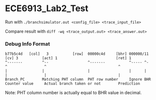 # ECE6913_Lab2_Test

Run with `./branchsimulator.out <config_file> <trace_input_file>`

Compare result with `diff -wq <trace_output.out> <trace_answer.out>`

### Debug Info Format

```
b77b5c4d   [col]   3           [row]  00000c4d     [bhr] 000000/11   [cv] 3           [act] 1                           [ret] 1
^-------         ^--                  ^-------           ^----- ^-        ^                 ^                                 ^
|                |                    |                  |      |         |                 |                                 |
Branch_PC        Matching PHT column  PHT row number     Ignore BHR       Counter value     Actual branch taken or not        Prediction
```

Note:
PHT column number is actually equal to BHR value in decimal.
